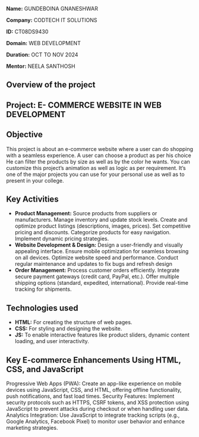 **Name:** GUNDEBOINA GNANESHWAR
                                                      
**Company:** CODTECH IT SOLUTIONS

**ID:** CT08DS9430

**Domain:** WEB DEVELOPMENT

**Duration:** OCT TO NOV 2024

**Mentor:** NEELA SANTHOSH


## Overview of the project 
## Project: E- COMMERCE WEBSITE IN WEB DEVELOPMENT
## Objective
This project is about an e-commerce website where a user can do shopping with a seamless experience. A user can choose a product as per his choice He can filter the products by size as well as by the color he wants. You can customize this project’s animation as well as logic as per requirement. It’s one of the major projects you can use for your personal use as well as to present in your college.

## Key Activities 
- **Product Management:** 
Source products from suppliers or manufacturers.
Manage inventory and update stock levels.
Create and optimize product listings (descriptions, images, prices).
Set competitive pricing and discounts.
Categorize products for easy navigation.
Implement dynamic pricing strategies.
- **Website Development & Design:**
Design a user-friendly and visually appealing interface.
Ensure mobile optimization for seamless browsing on all devices.
Optimize website speed and performance.
Conduct regular maintenance and updates to fix bugs and refresh design
- **Order Management:**
Process customer orders efficiently.
Integrate secure payment gateways (credit card, PayPal, etc.).
Offer multiple shipping options (standard, expedited, international).
Provide real-time tracking for shipments.
## Technologies used 
- **HTML:** For creating the structure of web pages.
- **CSS:** For styling and designing the website.
- **JS:** To enable interactive features like product sliders, dynamic content loading, and user interactivity.
## Key E-commerce Enhancements Using HTML, CSS, and JavaScript
Progressive Web Apps (PWA): Create an app-like experience on mobile devices using JavaScript, CSS, and HTML, offering offline functionality, push notifications, and fast load times.
Security Features: Implement security protocols such as HTTPS, CSRF tokens, and XSS protection using JavaScript to prevent attacks during checkout or when handling user data.
Analytics Integration: Use JavaScript to integrate tracking scripts (e.g., Google Analytics, Facebook Pixel) to monitor user behavior and enhance marketing strategies.
